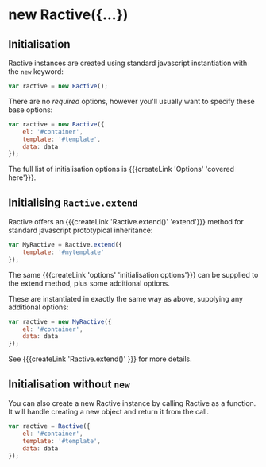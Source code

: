 # new Ractive({...})

## Initialisation

Ractive instances are created using standard javascript instantiation with the `new` keyword:

```js
var ractive = new Ractive();
```

There are no _required_ options, however you'll usually want to specify these base options:

```js
var ractive = new Ractive({
	el: '#container',
	template: '#template',
	data: data
});
```

The full list of initialisation options is {{{createLink 'Options' 'covered here'}}}.

## Initialising `Ractive.extend`

Ractive offers an {{{createLink 'Ractive.extend()' 'extend'}}} method for standard javascript prototypical inheritance:

```js
var MyRactive = Ractive.extend({
	template: '#mytemplate'
});
```
The same {{{createLink 'options' 'initialisation options'}}} can be supplied to the extend method, plus some additional options.

These are instantiated in exactly the same way as above, supplying any additional options:

```js
var ractive = new MyRactive({
	el: '#container',
	data: data
});
```

See {{{createLink 'Ractive.extend()' }}} for more details.

## Initialisation without `new`

You can also create a new Ractive instance by calling Ractive as a function. It will handle creating a new object and return it from the call.

```js
var ractive = Ractive({
	el: '#container',
	template: '#template',
	data: data
});
```
